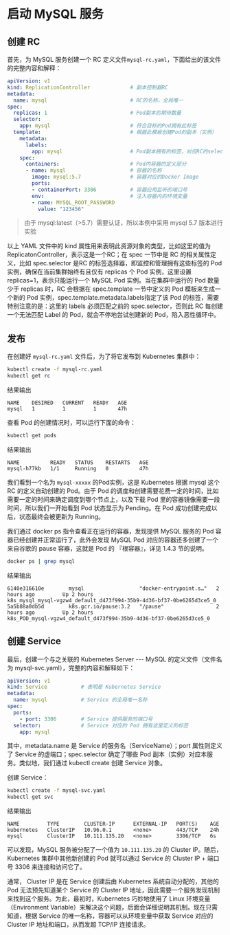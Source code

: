 # 启动 MySQL 服务

## 创建 RC

首先，为 MySQL 服务创建一个 RC 定义文件`mysql-rc.yaml`，下面给出的该文件的完整内容和解释：

```yaml
apiVersion: v1
kind: ReplicationController             # 副本控制器RC
metadata:
  name: mysql                           # RC的名称，全局唯一
spec:
  replicas: 1                           # Pod副本的期待数量
  selector:
    app: mysql                          # 符合目标的Pod拥有此标签
  template:                             # 根据此模板创建Pod的副本（实例）
    metadata:
      labels:
        app: mysql                      # Pod副本拥有的标签，对应RC的selector
    spec:
      containers:                       # Pod内容器的定义部分
      - name: mysql                     # 容器的名称
        image: mysql:5.7                # 容器对应的Docker Image
        ports:
        - containerPort: 3306           # 容器应用监听的端口号
        env:                            # 注入容器内的环境变量
        - name: MYSQL_ROOT_PASSWORD
          value: "123456"
```

> 由于 mysql:latest（>5.7）需要认证，所以本例中采用 mysql 5.7 版本进行实验

以上 YAML 文件中的 kind 属性用来表明此资源对象的类型，比如这里的值为 ReplicatonController，表示这是一个RC；在 spec 一节中是 RC 的相关属性定义，比如 spec.selector 是RC 的标签选择器，即监控和管理拥有这些标签的 Pod 实例，确保在当前集群始终有且仅有 replicas 个 Pod 实例，这里设置 replicas=1，表示只能运行一个 MySQL Pod 实例。当在集群中运行的 Pod 数量少于 replicas 时，RC 会根据在 spec.template 一节中定义的 Pod 模板来生成一个新的 Pod 实例，spec.template.metadata.labels指定了该 Pod 的标签，需要特别注意的是：这里的 labels 必须匹配之前的 spec.selector，否则此 RC 每创建一个无法匹配 Label 的 Pod，就会不停地尝试创建新的 Pod，陷入恶性循环中。

## 发布

在创建好 `mysql-rc.yaml` 文件后，为了将它发布到 Kubernetes 集群中：

```bash
kubectl create -f mysql-rc.yaml
kubectl get rc
```

结果输出

```text
NAME    DESIRED   CURRENT   READY   AGE
mysql   1         1         1       47h
```

查看 Pod 的创建情况时，可以运行下面的命令：

```bash
kubectl get pods
```

结果输出

```text
NAME          READY   STATUS    RESTARTS   AGE
mysql-h77kb   1/1     Running   0          47h
```

我们看到一个名为 `mysql-xxxxx` 的Pod实例，这是 Kubernetes 根据 mysql 这个RC 的定义自动创建的 Pod。由于 Pod 的调度和创建需要花费一定的时间，比如需要一定的时间来确定调度到哪个节点上，以及下载 Pod 里的容器镜像需要一段时间，所以我们一开始看到 Pod 状态显示为 Pending。在 Pod 成功创建完成以后，状态最终会被更新为 Running。

我们通过 docker ps 指令查看正在运行的容器，发现提供 MySQL 服务的 Pod 容器已经创建并正常运行了，此外会发现 MySQL Pod 对应的容器还多创建了一个来自谷歌的 pause 容器，这就是 Pod 的 『根容器』，详见 1.4.3 节的说明。

```bash
docker ps | grep mysql
```

结果输出
```text
6140e316610e        mysql                  "docker-entrypoint.s…"   2 hours ago         Up 2 hours                              k8s_mysql_mysql-vgzw4_default_d473f994-35b9-4d36-bf37-0be6265d3ce5_0
5a5b88a0db5d        k8s.gcr.io/pause:3.2   "/pause"                 2 hours ago         Up 2 hours                              k8s_POD_mysql-vgzw4_default_d473f994-35b9-4d36-bf37-0be6265d3ce5_0
```

## 创建 Service

最后，创建一个与之关联的 Kubernetes Server --- MySQL 的定义文件（文件名为 mysql-svc.yaml），完整的内容和解释如下：

```yaml
apiVersion: v1
kind: Service           # 表明是 Kubernetes Service
metadata:
  name: mysql           # Service 的全局唯一名称
spec:
  ports: 
    - port: 3306        # Service 提供服务的端口号
  selector:             # Service 对应的 Pod 拥有这里定义的标签
    app: mysql
```

其中，metadata.name 是 Service 的服务名（ServiceName）；port 属性则定义了 Service 的虚端口；spec.selector 确定了哪些 Pod 副本（实例）对应本服务。类似地，我们通过 kubectl create 创建 Service 对象。

创建 Service：

```bash
kubectl create -f mysql-svc.yaml
kubectl get svc
```

结果输出

```text
NAME         TYPE        CLUSTER-IP      EXTERNAL-IP   PORT(S)    AGE
kubernetes   ClusterIP   10.96.0.1       <none>        443/TCP    24h
mysql        ClusterIP   10.111.135.20   <none>        3306/TCP   6s
```

可以发现，MySQL 服务被分配了一个值为 `10.111.135.20` 的 Cluster IP。随后，Kubernetes 集群中其他新创建的 Pod 就可以通过 Service 的 Cluster IP + 端口号 3306 来连接和访问它了。

通常， Cluster IP 是在 Service 创建后由 Kubernetes 系统自动分配的，其他的 Pod 无法预先知道某个 Service 的 Cluster IP 地址，因此需要一个服务发现机制来找到这个服务。为此，最初时，Kubernetes 巧妙地使用了 Linux 环境变量（Environment Variable）来解决这个问题，后面会详细说明其机制。现在只需知道，根据 Service 的唯一名称，容器可以从环境变量中获取 Service 对应的 Cluster IP 地址和端口，从而发超 TCP/IP 连接请求。


